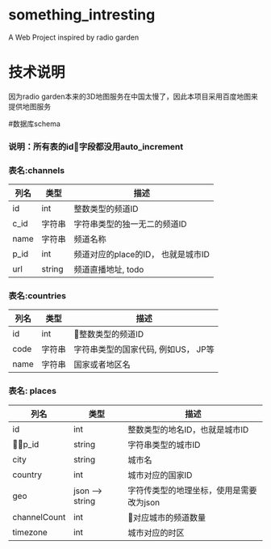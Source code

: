 # something_intresting
A Web Project inspired by radio garden

# 技术说明
因为radio garden本来的3D地图服务在中国太慢了，因此本项目采用百度地图来提供地图服务

#数据库schema
### 说明：所有表的id字段都没用auto_increment

### 表名:channels
| 列名	| 类型	| 描述	|
| ----- | ----- | ----- |
| id | int | 整数类型的频道ID |
| c_id | 字符串 | 字符串类型的独一无二的频道ID |
| name | 字符串 | 频道名称 |
| p_id | int | 频道对应的place的ID， 也就是城市ID |
| url | string | 频道直播地址, todo |

### 表名:countries
| 列名 | 类型 | 描述 |
| ----- | ----- | ----- |
| id | int | 整数类型的频道ID |
| code | 字符串 | 字符串类型的国家代码, 例如US， JP等 |
| name | 字符串 | 国家或者地区名 |

### 表名: places
| 列名 | 类型 | 描述 |
| ----- | ----- | ----- |
| id | int | 整数类型的地名ID，也就是城市ID |
| p_id | string | 字符串类型的城市ID |
| city | string | 城市名 |
| country | int | 城市对应的国家ID |
| geo | json --> string | 字符传类型的地理坐标，使用是需要改为json |
| channelCount | int | 对应城市的频道数量 |
| timezone | int | 城市对应的时区 |
